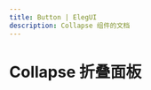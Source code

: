 ```yaml
---
title: Button | ElegUI
description: Collapse 组件的文档
---
```


# Collapse 折叠面板

<preview path="../demo/Collapse/Basic.vue" title="基础用法" description="Collapse 组件的基础用法"></preview>
